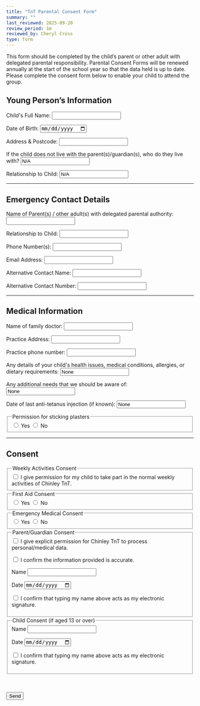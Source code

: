 ```yaml
---
title: "TnT Parental Consent Form"
summary: ""
last_reviewed: 2025-09-20
review_period: 1m
reviewed_by: Cheryl Cross
type: form
---
```


<form 
  name="{{< getPageTitle >}}" 
  class="verified-form"
  data-netlify="true"
  netlify
>

<input type="hidden" name="_gotcha" style="display:none !important">

<p>This form should be completed by the child’s parent or other adult with delegated parental responsibility. Parental Consent Forms will be renewed annually at the start of the school year so that the data held is up to date. Please complete the consent form below to enable your child to attend the group.</p>

<h2>Young Person’s Information</h2>
<label>Child's Full Name:</label>
<input class="name" type="text" name="child_name" required>

<label>Date of Birth:</label>
<input type="date" name="dob" required>

<label>Address & Postcode:</label>
<input class="address" type="text" name="address" required>

<label>If the child does not live with the parent(s)/guardian(s), who do they live with?</label>
<input class="name" type="text" name="live_with" value="N/A">

<label>Relationship to Child:</label>
<input class="short-input" type="text" name="live_with_relationship" value="N/A">

<hr>
<h2>Emergency Contact Details</h2>
<label>Name of Parent(s) / other adult(s) with delegated parental authority:</label>
<input class="name" type="text" name="parent_name" required>

<label>Relationship to Child:</label>
<input class="short-input" type="text" name="relationship" required>

<label>Phone Number(s):</label>
<input type="tel" name="phone" required>

<label>Email Address:</label>
<input type="email" name="email">

<label>Alternative Contact Name:</label>
<input class="name" type="text" name="alt_name">

<label>Alternative Contact Number:</label>
<input type="tel" name="alt_phone">

<hr>
<h2>Medical Information</h2>
<label>Name of family doctor:</label>
<input class="name" type="text" name="doctor_name">

<label>Practice Address:</label>
<input class="address" type="text" name="Practice_Address">

<label>Practice phone number:</label>
<input type="tel" name="Practice_phone">

<label>Any details of your child's health issues, medical conditions, allergies, or dietary requirements:</label>
<input type="text" name="health_issues" value="None">

<label>Any additional needs that we should be aware of:</label>
<input type="text" name="Other_Needs" value="None">

<label>Date of last anti-tetanus injection (if known):</label>
<input class="short-input" type="text" name="Tetanus_Date" value="None">

<fieldset>
  <legend>Permission for sticking plasters</legend>
  <label><input type="radio" name="Plaster_Permission" value="Yes" required> Yes</label>
  <label><input type="radio" name="Plaster_Permission" value="No"> No</label>
</fieldset>

<hr>
<h2>Consent</h2>

<fieldset>
  <legend>Weekly Activities Consent</legend>
  <label><input type="checkbox" name="Weekly_Activities_Consent" required>
  I give permission for my child to take part in the normal weekly activities of Chinley TnT.
  </label>
</fieldset>

<fieldset>
  <legend>First Aid Consent</legend>
  <label><input type="radio" name="FirstAid_Consent" value="Yes" required> Yes</label>
  <label><input type="radio" name="FirstAid_Consent" value="No"> No</label>
</fieldset>

<fieldset>
  <legend>Emergency Medical Consent</legend>
  <label><input type="radio" name="Medical_Consent" value="Yes" required> Yes</label>
  <label><input type="radio" name="Medical_Consent" value="No"> No</label>
</fieldset>

<fieldset>
  <legend>Parent/Guardian Consent</legend>
  <label><input type="checkbox" name="Data_Consent" required>
  I give explicit permission for Chinley TnT to process personal/medical data.
  </label>

  <label><input type="checkbox" name="Confirm_Accurate" required>
  I confirm the information provided is accurate.
  </label>

  <label for="ParentName">Name</label>
  <input type="text" id="ParentName" name="ParentName" class="name" required>

  <label for="ParentDate">Date</label>
  <input class="autofill-today" type="date" id="ParentDate" name="ParentDate" required>

  <label><input type="checkbox" name="ParentSignatureConfirm" required>
  I confirm that typing my name above acts as my electronic signature.
  </label>
</fieldset>

<fieldset>
  <legend>Child Consent (if aged 13 or over)</legend>
  <label for="ChildName">Name</label>
  <input class="name" type="text" id="ChildName" name="ChildName">

  <label for="ChildDate">Date</label>
  <input class="autofill-today" type="date" id="ChildDate" name="ChildDate">

  <label><input type="checkbox" name="ChildSignatureConfirm">
  I confirm that typing my name above acts as my electronic signature.
  </label>
</fieldset>

<br><br>
<button type="submit">Send</button>
</form>
